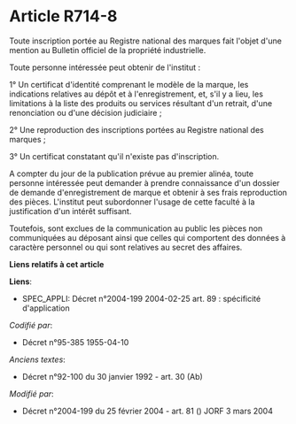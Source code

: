 # Article R714-8

Toute inscription portée au Registre national des marques fait l'objet d'une mention au Bulletin officiel de la propriété
industrielle.

Toute personne intéressée peut obtenir de l'institut :

1° Un certificat d'identité comprenant le modèle de la marque, les indications relatives au dépôt et à l'enregistrement, et,
s'il y a lieu, les limitations à la liste des produits ou services résultant d'un retrait, d'une renonciation ou d'une
décision judiciaire ;

2° Une reproduction des inscriptions portées au Registre national des marques ;

3° Un certificat constatant qu'il n'existe pas d'inscription.

A compter du jour de la publication prévue au premier alinéa, toute personne intéressée peut demander à prendre connaissance
d'un dossier de demande d'enregistrement de marque et obtenir à ses frais reproduction des pièces. L'institut peut
subordonner l'usage de cette faculté à la justification d'un intérêt suffisant.

Toutefois, sont exclues de la communication au public les pièces non communiquées au déposant ainsi que celles qui comportent
des données à caractère personnel ou qui sont relatives au secret des affaires.

**Liens relatifs à cet article**

**Liens**:

  - SPEC_APPLI: Décret n°2004-199 2004-02-25 art. 89 : spécificité d'application

_Codifié par_:

  - Décret n°95-385 1955-04-10

_Anciens textes_:

  - Décret n°92-100 du 30 janvier 1992 - art. 30 (Ab)

_Modifié par_:

  - Décret n°2004-199 du 25 février 2004 - art. 81 () JORF 3 mars 2004
